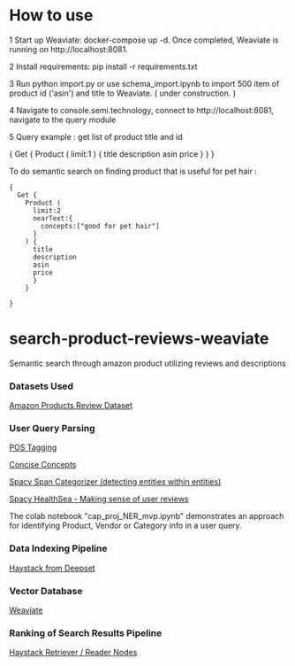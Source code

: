 # How to use

1 Start up Weaviate: docker-compose up -d. Once completed, Weaviate is running on http://localhost:8081.

2 Install requirements: pip install -r requirements.txt

3 Run python import.py or use schema_import.ipynb to import 500 item of product id ('asin') and title to Weaviate. ( under construction. )

4 Navigate to console.semi.technology, connect to http://localhost:8081, navigate to the query module

5 Query example : get list of product title and id 

{
      Get {
        Product (
          limit:1
        ) {
          title 
          description
          asin
          price
          }
        }
}


To do semantic search on finding product that is useful for pet hair : 

    {
      Get {
        Product (
          limit:2
          nearText:{
            concepts:["good for pet hair"]
          }
        ) {
          title 
          description
          asin
          price
          }
        }
      
    }


# search-product-reviews-weaviate
Semantic search through amazon product utilizing reviews and descriptions

### Datasets Used ###

[Amazon Products Review Dataset](https://jmcauley.ucsd.edu/data/amazon/)

### User Query Parsing ###

[POS Tagging](https://spacy.io/usage/linguistic-features)

[Concise Concepts](https://github.com/Pandora-Intelligence/concise-concepts)

[Spacy Span Categorizer (detecting entities within entities)](https://spacy.io/api/spancategorizer)

[Spacy HealthSea - Making sense of user reviews](https://explosion.ai/blog/healthsea)

The colab notebook "cap_proj_NER_mvp.ipynb" demonstrates an approach for identifying Product, Vendor or
Category info in a user query.

### Data Indexing Pipeline ###

[Haystack from Deepset](https://haystack.deepset.ai/overview/intro)

### Vector Database ###

[Weaviate](https://weaviate.io/ )

### Ranking of Search Results Pipeline ###

[Haystack Retriever / Reader Nodes]( https://haystack.deepset.ai/components/ready-made-pipelines#documentsearchpipeline )